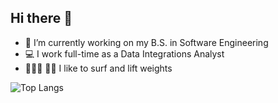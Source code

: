 ## Hi there 👋
- 🌱 I’m currently working on my B.S. in Software Engineering
- 💻 I work full-time as a Data Integrations Analyst
- 🏄🏻‍♂️ 🏋🏻 I like to surf and lift weights

![Top Langs](https://github-readme-stats-iota-ten-45.vercel.app//api/top-langs/?username=marcosetm&langs_count=10)

<!--
**marcosetm/marcosetm** is a ✨ _special_ ✨ repository because its `README.md` (this file) appears on your GitHub profile.

Here are some ideas to get you started:

- 🔭 I’m currently working on ...
- 🌱 I’m currently learning ...
- 👯 I’m looking to collaborate on ...
- 🤔 I’m looking for help with ...
- 💬 Ask me about ...
- 📫 How to reach me: ...
- 😄 Pronouns: ...
- ⚡ Fun fact: ...
-->
